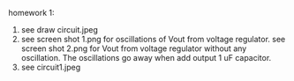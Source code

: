 homework 1:

1. see draw circuit.jpeg
2. see screen shot 1.png for oscillations of Vout from voltage regulator.
   see screen shot 2.png for Vout from voltage regulator without any oscillation.
   The oscillations go away when add output 1 uF capacitor. 
6. see circuit1.jpeg